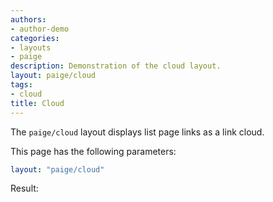 ```yaml
---
authors:
- author-demo
categories:
- layouts
- paige
description: Demonstration of the cloud layout.
layout: paige/cloud
tags:
- cloud
title: Cloud
---
```


The `paige/cloud` layout displays list page links as a link cloud.

<!--more-->

This page has the following parameters:

```yaml
layout: "paige/cloud"
```

Result:
